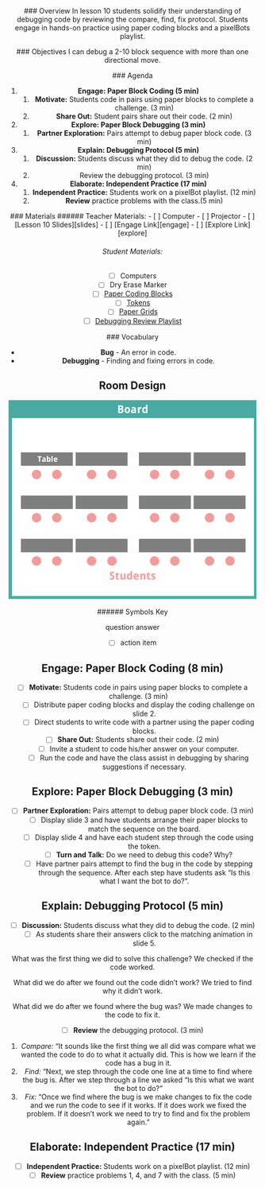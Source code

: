 <header class='header' title='Lesson 10' subtitle='Review'/>

<notable>
<iconp src='/icons/activity.png'>### Overview</iconp>
In lesson 10 students solidify their understanding of debugging code by reviewing the compare, find, fix protocol. Students engage in hands-on practice using paper coding blocks and a pixelBots playlist.

<iconp src='/icons/objectives.png'>### Objectives</iconp>
I can debug a 2-10 block sequence with more than one directional move.


<iconp src='/icons/agenda.png'>### Agenda</iconp>

1. **Engage: Paper Block Coding (5 min)**
	1. **Motivate:** Students code in pairs using paper blocks to complete a challenge. (3 min)
	1. **Share Out:** Student pairs share out their code. (2 min)
1. **Explore: Paper Block Debugging (3 min)**
	1. **Partner Exploration:** Pairs attempt to debug paper block code. (3 min)
1. **Explain: Debugging Protocol (5 min)**
	1. **Discussion:** Students discuss what they did to debug the code. (2 min)
	1. Review the debugging protocol. (3 min)
1. **Elaborate: Independent Practice (17 min)**
	1. **Independent Practice:** Students work on a pixelBot playlist. (12 min)
	1. **Review** practice problems with the class.(5 min)

<note>
<iconp src='/icons/materials.png'>### Materials</iconp>
###### Teacher Materials:
- [ ] Computer
- [ ] Projector
- [ ] [Lesson 10 Slides][slides]
- [ ] [Engage Link][engage]
- [ ] [Explore Link][explore]

###### Student Materials:
- [ ] Computers
- [ ] Dry Erase Marker
- [ ] [Paper Coding Blocks][blocks]
- [ ] [Tokens][token]
- [ ] [Paper Grids][grid]
- [ ] [Debugging Review Playlist][playlist]

<iconp src='/icons/vocab.png'>### Vocabulary</iconp>
- **Bug** - An error in code.
- **Debugging** - Finding and fixing errors in code.

</note>

<pagebreak/>

## Room Design

![room](./images/layout-tables.png)

<note borderLeft='2px solid green' mt='2em'>
###### Symbols Key

<iconp ml='1.65em' type='question'>question</iconp>
<iconp ml='1.65em' type='answer'>answer</iconp>
- [ ] action item
</note>

<pagebreak/>

## Engage: Paper Block Coding (8 min)
- [ ] **Motivate:** Students code in pairs using paper blocks to complete a challenge. (3 min)
	- [ ] Distribute paper coding blocks and display the coding challenge on slide 2.
	- [ ] Direct students to write code with a partner using the paper coding blocks. 

- [ ] **Share Out:** Students share out their code. (2 min)
	- [ ] Invite a student to code his/her answer on your computer.
	- [ ] Run the code and have the class assist in debugging by sharing suggestions if necessary.

## Explore: Paper Block Debugging (3 min)
- [ ] **Partner Exploration:** Pairs attempt to debug paper block code. (3 min)
	- [ ] Display slide 3 and have students arrange their paper blocks to match the sequence on the board.
	- [ ] Display slide 4 and have each student step through the code using the token.
	- [ ] **Turn and Talk:** Do we need to debug this code? Why?
	- [ ] Have partner pairs attempt to find the bug in the code by stepping through the sequence. After each step have students ask “Is this what I want the bot to do?”.

## Explain: Debugging Protocol (5 min)
-  [ ] **Discussion:** Students discuss what they did to debug the code. (2 min)
	- [ ] As students share their answers click to the matching animation in slide 5. 

<iconp type='question'>What was the first thing we did to solve this challenge?</iconp>
<iconp type='answer'>We checked if the code worked.</iconp>

<iconp type='question'>What did we do after we found out the code didn’t work?</iconp>
<iconp type='answer'>We tried to find why it didn’t work.</iconp>

<iconp type='question'>What did we do after we found where the bug was?</iconp>
<iconp type='answer'>We made changes to the code to fix it.</iconp>

-  [ ] **Review** the debugging protocol. (3 min)
1. *Compare:*  “It sounds like the first thing we all did was compare what we wanted the code to do to what it actually did. This is how we learn if the code has a bug in it.
2. *Find:* “Next, we step through the code one line at a time to find where the bug is. After we step through a line we asked “Is this what we want the bot to do?”
3. *Fix:* “Once we find where the bug is we make changes to fix the code and we run the code to see if it works. If it does work we fixed the problem. If it doesn’t work we need to try to find and fix the problem again.”

## Elaborate: Independent Practice (17 min)
- [ ] **Independent Practice:** Students work on a pixelBot playlist. (12 min)
- [ ] **Review** practice problems 1, 4, and 7  with the class. (5 min)

</notable>

[slides]: https://docs.google.com/presentation/d/1_loL8vpzDlTFb531Nrc6AjHoR1abMu_rNoAMCcK-NX8/edit#slide=id.p
[engage]: http://www.pixelbots.io/VP56W
[explore]: http://www.pixelbots.io/JM5DL
[blocks]: https://drive.google.com/open?id=0B48_2vIyABioeFViZ3Y4UGFqMkU
[token]: https://drive.google.com/open?id=0B48_2vIyABioc1JwYXoyeG8wZzQ
[grid]: https://drive.google.com/open?id=0B48_2vIyABiodXQxMVJZdXNVVlk
[playlist]: http://www.pixelbots.io/V5MM3
